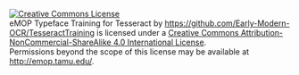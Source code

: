 <a rel="license" href="http://creativecommons.org/licenses/by-nc-sa/4.0/"><img alt="Creative Commons License" style="border-width:0" src="https://i.creativecommons.org/l/by-nc-sa/4.0/88x31.png" /></a><br /><span xmlns:dct="http://purl.org/dc/terms/" property="dct:title">eMOP Typeface Training for Tesseract</span> by <a xmlns:cc="http://creativecommons.org/ns#" href="https://github.com/Early-Modern-OCR/TesseractTraining" property="cc:attributionName" rel="cc:attributionURL">https://github.com/Early-Modern-OCR/TesseractTraining</a> is licensed under a <a rel="license" href="http://creativecommons.org/licenses/by-nc-sa/4.0/">Creative Commons Attribution-NonCommercial-ShareAlike 4.0 International License</a>.<br />Permissions beyond the scope of this license may be available at <a xmlns:cc="http://creativecommons.org/ns#" href="http://emop.tamu.edu/" rel="cc:morePermissions">http://emop.tamu.edu/</a>.
